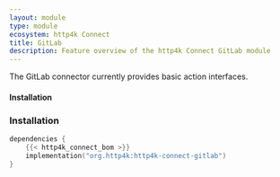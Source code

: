 ```yaml
---
layout: module
type: module
ecosystem: http4k Connect
title: GitLab
description: Feature overview of the http4k Connect GitLab module
---
```



The GitLab connector currently provides basic action interfaces.

#### Installation

### Installation

```kotlin
dependencies {
    {{< http4k_connect_bom >}}
    implementation("org.http4k:http4k-connect-gitlab")
}
```

